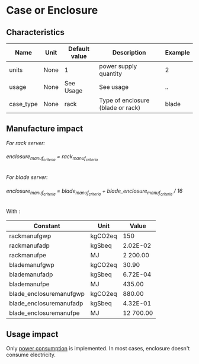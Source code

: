 # Case or Enclosure

## Characteristics

| Name       | Unit | Default value | Description                       | Example |
|------------|------|---------------|-----------------------------------|---------|
| units      | None | 1             | power supply quantity             | 2       |
| usage      | None | See Usage     | See usage                         | ..      |
| case_type  | None | rack          | Type of enclosure (blade or rack) | blade   |

## Manufacture impact

*For rack server:*

<h6>enclosure<sub>manuf<sub><em>criteria</em></sub></sub> = rack<sub>manuf<sub><em>criteria</em></sub></sub></h6>

*For blade server:*

<h6>enclosure<sub>manuf<sub><em>criteria</em></sub></sub> = blade<sub>manuf<sub><em>criteria</em></sub></sub> + blade_enclosure<sub>manuf<sub><em>criteria</em></sub></sub> / 16</h6>

With :

| Constant                | Unit    | Value     |
|-------------------------|---------|-----------|
| rackmanufgwp            | kgCO2eq | 150       |
| rackmanufadp            | kgSbeq  | 2.02E-02  |
| rackmanufpe             | MJ      | 2 200.00  |
| blademanufgwp           | kgCO2eq | 30.90     |
| blademanufadp           | kgSbeq  | 6.72E-04  |
| blademanufpe            | MJ      | 435.00    |
| blade_enclosuremanufgwp | kgCO2eq | 880.00    |
| blade_enclosuremanufadp | kgSbeq  | 4.32E-01  |
| blade_enclosuremanufpe  | MJ      | 12 700.00 |

## Usage impact

Only [power consumption](../usage/elec_conso.md) is implemented. In most cases, enclosure doesn't consume electricity.
